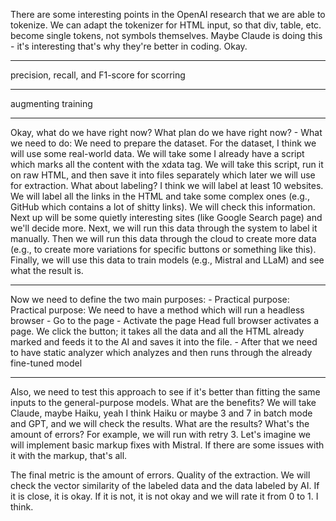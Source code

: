 There are some interesting points in the OpenAI research that we are able to tokenize. We can adapt the tokenizer for HTML input, so that div, table, etc. become single tokens, not symbols themselves. Maybe Claude is doing this - it's interesting that's why they're better in coding. Okay. 

----

precision, recall, and F1-score for scorring

----

augmenting training

---

Okay, what do we have right now? What plan do we have right now? - What we need to do: We need to prepare the dataset. For the dataset, I think we will use some real-world data. We will take some I already have a script which marks all the content with the xdata tag. We will take this script, run it on raw HTML, and then save it into files separately which later we will use for extraction. What about labeling? I think we will label at least 10 websites. We will label all the links in the HTML and take some complex ones (e.g., GitHub which contains a lot of shitty links). We will check this information. Next up will be some quietly interesting sites (like Google Search page) and we'll decide more. Next, we will run this data through the system to label it manually. Then we will run this data through the cloud to create more data (e.g., to create more variations for specific buttons or something like this). Finally, we will use this data to train models (e.g., Mistral and LLaM) and see what the result is.

---

Now we need to define the two main purposes: - Practical purpose: Practical purpose: We need to have a method which will run a headless browser - Go to the page - Activate the page Head full browser activates a page. We click the button; it takes all the data and all the HTML already marked and feeds it to the AI and saves it into the file. - After that we need to have static analyzer which analyzes and then runs through the already fine-tuned model

---

Also, we need to test this approach to see if it's better than fitting the same inputs to the general-purpose models. What are the benefits? We will take Claude, maybe Haiku, yeah I think Haiku or maybe 3 and 7 in batch mode and GPT, and we will check the results. What are the results? What's the amount of errors? For example, we will run with retry 3. Let's imagine we will implement basic markup fixes with Mistral. If there are some issues with it with the markup, that's all. 

The final metric is the amount of errors. Quality of the extraction. We will check the vector similarity of the labeled data and the data labeled by AI. If it is close, it is okay. If it is not, it is not okay and we will rate it from 0 to 1. I think. 
